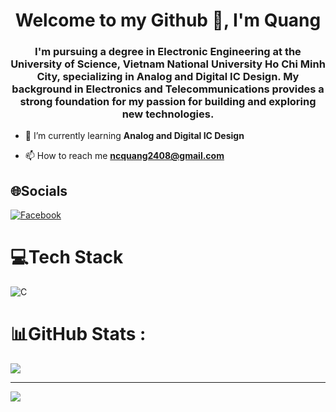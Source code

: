 <h1 align="center">Welcome to my Github 👋, I'm Quang</h1>
<h3 align="center">I'm pursuing a degree in Electronic Engineering at the University of Science, Vietnam National University Ho Chi Minh City, specializing in Analog and Digital IC Design. My background in Electronics and Telecommunications provides a strong foundation for my passion for building and exploring new technologies.</h3>

- 🌱 I’m currently learning **Analog and Digital IC Design**

- 📫 How to reach me **ncquang2408@gmail.com**

  
 ## 🌐Socials
[![Facebook](https://img.shields.io/badge/Facebook-%231877F2.svg?logo=Facebook&logoColor=white)](//www.facebook.com/profile.php?id=100052394029430) 

# 💻Tech Stack
![C](https://img.shields.io/badge/c-%2300599C.svg?style=for-the-badge&logo=c&logoColor=white)


# 📊GitHub Stats :

![](https://github-readme-stats.vercel.app/api/top-langs/?username=ncquang240&theme=dark&hide_border=false&include_all_commits=false&count_private=false&layout=compact)

---
[![](https://visitcount.itsvg.in/api?id=ncquang2408&icon=0&color=0)](https://visitcount.itsvg.in)
